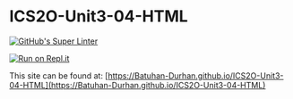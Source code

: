 # ICS2O-Unit3-04-HTML
[![GitHub's Super Linter](https://github.com/Batuhan-Durhan/ICS2O-Unit3-04-HTML/workflows/GitHub's%20Super%20Linter/badge.svg)](https://github.com/Batuhan-Durhan/ICS2O-Unit3-04-HTML/actions)



[![Run on Repl.it](https://repl.it/badge/github/Batuhan-Durhan/ICS2O-Unit3-04-HTML)](https://repl.it/github/Batuhan-Durhan/ICS2O-Unit3-04-HTML)

This site can be found at: [https://Batuhan-Durhan.github.io/ICS2O-Unit3-04-HTML](https://Batuhan-Durhan.github.io/ICS2O-Unit3-04-HTML)
